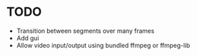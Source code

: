 # TODO
- Transition between segments over many frames
- Add gui
- Allow video input/output using bundled ffmpeg or ffmpeg-lib